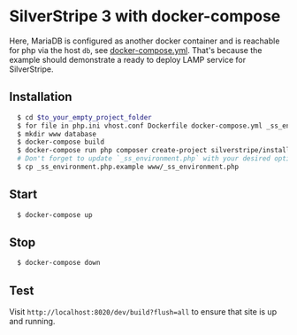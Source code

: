 # SilverStripe 3 with docker-compose

Here, MariaDB is configured as another docker container and is reachable for php via the host `db`, see [docker-compose.yml](docker-compose.yml). That's because the example should demonstrate a ready to deploy LAMP service for SilverStripe.

## Installation

```sh
  $ cd $to_your_empty_project_folder
  $ for file in php.ini vhost.conf Dockerfile docker-compose.yml _ss_environment.php.example; do curl https://raw.githubusercontent.com/pstaender/silverstripe-docker-composer-php-lamp-boilerplate/master/examples/silverstripe3/$file > $file; done
  $ mkdir www database
  $ docker-compose build
  $ docker-compose run php composer create-project silverstripe/installer . 3.6.1
  # Don't forget to update `_ss_environment.php` with your desired options
  $ cp _ss_environment.php.example www/_ss_environment.php
```

## Start

```sh
  $ docker-compose up
```

## Stop

```sh
  $ docker-compose down
```

## Test

Visit `http://localhost:8020/dev/build?flush=all` to ensure that site is up and running.
